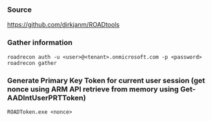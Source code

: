 ### Source
https://github.com/dirkjanm/ROADtools

### Gather information
```
roadrecon auth -u <user>@<tenant>.onmicrosoft.com -p <password>
roadrecon gather
```

### Generate Primary Key Token for current user session (get nonce using ARM API retrieve from memory using Get-AADIntUserPRTToken)
```
ROADToken.exe <nonce>
```

